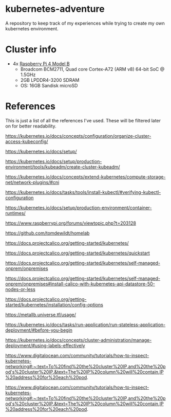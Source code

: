 # kubernetes-adventure
A repository to keep track of my experiences while trying to create my own kubernetes environment.

# Cluster info
* 4x [Raspberry Pi 4 Model B](https://www.raspberrypi.org/products/raspberry-pi-4-model-b/specifications/)
  * Broadcom BCM2711, Quad core Cortex-A72 (ARM v8) 64-bit SoC @ 1.5GHz
  * 2GB LPDDR4-3200 SDRAM
  * OS: 16GB Sandisk microSD


# References
This is just a list of all the references I've used. These will be filtered later on for better readability.

https://kubernetes.io/docs/concepts/configuration/organize-cluster-access-kubeconfig/

https://kubernetes.io/docs/setup/

https://kubernetes.io/docs/setup/production-environment/tools/kubeadm/create-cluster-kubeadm/

https://kubernetes.io/docs/concepts/extend-kubernetes/compute-storage-net/network-plugins/#cni

https://kubernetes.io/docs/tasks/tools/install-kubectl/#verifying-kubectl-configuration

https://kubernetes.io/docs/setup/production-environment/container-runtimes/

https://www.raspberrypi.org/forums/viewtopic.php?t=203128

https://github.com/tomdewildt/homelab

https://docs.projectcalico.org/getting-started/kubernetes/

https://docs.projectcalico.org/getting-started/kubernetes/quickstart

https://docs.projectcalico.org/getting-started/kubernetes/self-managed-onprem/onpremises

https://docs.projectcalico.org/getting-started/kubernetes/self-managed-onprem/onpremises#install-calico-with-kubernetes-api-datastore-50-nodes-or-less

https://docs.projectcalico.org/getting-started/kubernetes/installation/config-options

https://metallb.universe.tf/usage/

https://kubernetes.io/docs/tasks/run-application/run-stateless-application-deployment/#before-you-begin

https://kubernetes.io/docs/concepts/cluster-administration/manage-deployment/#using-labels-effectively

https://www.digitalocean.com/community/tutorials/how-to-inspect-kubernetes-networking#:~:text=To%20find%20the%20cluster%20IP,and%20the%20pod's%20cluster%20IP.&text=The%20IP%20column%20will%20contain,IP%20address%20for%20each%20pod.

https://www.digitalocean.com/community/tutorials/how-to-inspect-kubernetes-networking#:~:text=To%20find%20the%20cluster%20IP,and%20the%20pod's%20cluster%20IP.&text=The%20IP%20column%20will%20contain,IP%20address%20for%20each%20pod.
